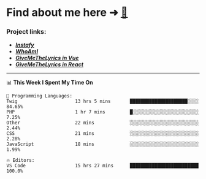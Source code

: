 # Find about me here ➜ [🧑](https://pauabella.dev)

### Project links:
- ***[Instafy](https://instafy.me)***
- ***[WhoAmI](https://pauabella.dev)***
- ***[GiveMeTheLyrics in Vue](https://lyrics.pauabella.dev)***
- ***[GiveMeTheLyrics in React](https://pauabella.dev/GiveMeTheLyrics)***

---
<!--START_SECTION:waka-->
📊 **This Week I Spent My Time On** 

```text
💬 Programming Languages: 
Twig                     13 hrs 5 mins       █████████████████████░░░░   84.65% 
PHP                      1 hr 7 mins         █░░░░░░░░░░░░░░░░░░░░░░░░   7.25% 
Other                    22 mins             ░░░░░░░░░░░░░░░░░░░░░░░░░   2.44% 
CSS                      21 mins             ░░░░░░░░░░░░░░░░░░░░░░░░░   2.28% 
JavaScript               18 mins             ░░░░░░░░░░░░░░░░░░░░░░░░░   1.99%

🔥 Editors: 
VS Code                  15 hrs 27 mins      █████████████████████████   100.0%

```


<!--END_SECTION:waka-->
